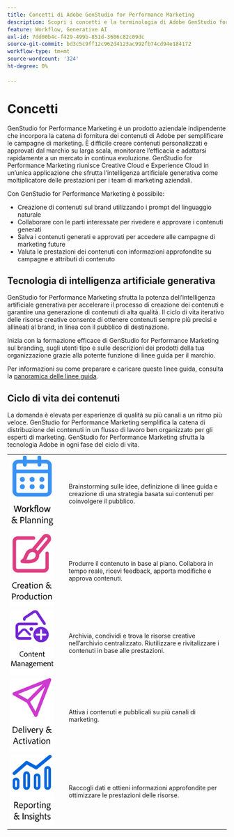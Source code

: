 ```yaml
---
title: Concetti di Adobe GenStudio for Performance Marketing
description: Scopri i concetti e la terminologia di Adobe GenStudio for Performance Marketing.
feature: Workflow, Generative AI
exl-id: 7dd00b4c-f429-499b-851d-3606c82c09dc
source-git-commit: bd3c5c9ff12c962d4123ac992fb74cd94e184172
workflow-type: tm+mt
source-wordcount: '324'
ht-degree: 0%

---
```


# Concetti

GenStudio for Performance Marketing è un prodotto aziendale indipendente che incorpora la catena di fornitura dei contenuti di Adobe per semplificare le campagne di marketing. È difficile creare contenuti personalizzati e approvati dal marchio su larga scala, monitorare l’efficacia e adattarsi rapidamente a un mercato in continua evoluzione. GenStudio for Performance Marketing riunisce Creative Cloud e Experience Cloud in un’unica applicazione che sfrutta l’intelligenza artificiale generativa come moltiplicatore delle prestazioni per i team di marketing aziendali.

Con GenStudio for Performance Marketing è possibile:

- Creazione di contenuti sul brand utilizzando i prompt del linguaggio naturale
- Collaborare con le parti interessate per rivedere e approvare i contenuti generati
- Salva i contenuti generati e approvati per accedere alle campagne di marketing future
- Valuta le prestazioni dei contenuti con informazioni approfondite su campagne e attributi di contenuto

## Tecnologia di intelligenza artificiale generativa

GenStudio for Performance Marketing sfrutta la potenza dell’intelligenza artificiale generativa per accelerare il processo di creazione dei contenuti e garantire una generazione di contenuti di alta qualità. Il ciclo di vita iterativo delle risorse creative consente di ottenere contenuti sempre più precisi e allineati al brand, in linea con il pubblico di destinazione.

Inizia con la formazione efficace di GenStudio for Performance Marketing sul branding, sugli utenti tipo e sulle descrizioni dei prodotti della tua organizzazione grazie alla potente funzione di linee guida per il marchio.

Per informazioni su come preparare e caricare queste linee guida, consulta la [panoramica delle linee guida](../user-guide/guidelines/overview.md).

## Ciclo di vita dei contenuti

La domanda è elevata per esperienze di qualità su più canali a un ritmo più veloce. GenStudio for Performance Marketing semplifica la catena di distribuzione dei contenuti in un flusso di lavoro ben organizzato per gli esperti di marketing. GenStudio for Performance Marketing sfrutta la tecnologia Adobe in ogni fase del ciclo di vita.

<table style="table-layout:fixed">
<tr style="border: 0;">
    <td style="width: 120px;">
       <img alt="calendario" src="../assets/csc-workflow-planning.png" width="100">
    </td>
    <td>
        <p>Brainstorming sulle idee, definizione di linee guida e creazione di una strategia basata sui contenuti per coinvolgere il pubblico.</p>
    </td>
</tr>
<tr style="border: 0;">
    <td style="width: 120px;">
        <img alt="pennello e quadro" src="../assets/csc-creation-production.png" width="100">
    </td>
    <td>
        <p>Produrre il contenuto in base al piano. Collabora in tempo reale, ricevi feedback, apporta modifiche e approva contenuti.</p>
    </td>
</tr>
<tr style="border: 0;">
    <td style="width: 120px;">
        <img alt="immagini e altro ancora" src="../assets/csc-content-mgmt.png" width="100">
    </td>
    <td>
        <p>Archivia, condividi e trova le risorse creative nell’archivio centralizzato. Riutilizzare e rivitalizzare i contenuti in base alle prestazioni.</p>
    </td>
</tr>
<tr style="border: 0;">
    <td style="width: 120px;">
        <img alt="aereo di carta" src="../assets/csc-delivery-activation.png" width="100">
    </td>
    <td>
        <p>Attiva i contenuti e pubblicali su più canali di marketing.</P>
    </td>
</tr>
<tr style="border: 0;">
    <td style="width: 120px;">
        <img alt="grafico" src="../assets/csc-reporting-insights.png" width="100">
    </td>
    <td>
        <p>Raccogli dati e ottieni informazioni approfondite per ottimizzare le prestazioni delle risorse.</p>
    </td>
</tr>
</table>
